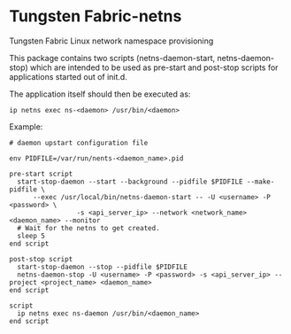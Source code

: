 Tungsten Fabric-netns
==================

Tungsten Fabric Linux network namespace provisioning

This package contains two scripts (netns-daemon-start, netns-daemon-stop) which are intended to be used as pre-start and post-stop scripts for applications started out of init.d.

The application itself should then be executed as:
```
ip netns exec ns-<daemon> /usr/bin/<daemon>
```

Example:
```
# daemon upstart configuration file

env PIDFILE=/var/run/nents-<daemon_name>.pid

pre-start script
  start-stop-daemon --start --background --pidfile $PIDFILE --make-pidfile \
      --exec /usr/local/bin/netns-daemon-start -- -U <username> -P <password> \
                 -s <api_server_ip> --network <network_name> <daemon_name> --monitor
  # Wait for the netns to get created.
  sleep 5
end script

post-stop script
  start-stop-daemon --stop --pidfile $PIDFILE
  netns-daemon-stop -U <username> -P <password> -s <api_server_ip> --project <project_name> <daemon_name>
end script

script
  ip netns exec ns-daemon /usr/bin/<daemon_name>
end script
```
